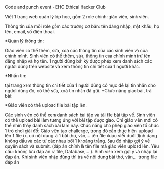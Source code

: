 ﻿Code and punch event - EHC Ethical Hacker Club

Viết 1 trang web quản lý lớp học, gồm 2 role chính: giáo viên, sinh viên.

Thông tin của mỗi role gồm các trường cơ bản: tên đăng nhập, mật khẩu, họ tên, email, số điện thoại.

\*Quản lý thông tin:

Giáo viên có thể thêm, sửa, xoá các thông tin của các sinh viên và của chính mình.
Sinh viên có thể thêm, sửa, thông tin của chính mình trừ tên đăng nhập và họ tên.
1 người dùng bất kỳ được phép xem danh sách các người dùng trên website và xem thông tin chi tiết của 1 người khác.

\*Nhắn tin:

tại trang xem thông tin chi tiết của 1 người dùng có mục để lại tin nhắn cho người dùng đó, có thể sửa, xoá tin nhắn đã gửi.
\*Chức năng giao bài, trả bài:

\*Giáo viên có thể upload file bài tập lên.

Các sinh viên có thể xem danh sách bài tập và tải file bài tập về.
Sinh viên có thể upload bài làm tương ứng với bài tập được giao. Chỉ giáo viên mới có thể nhìn thấy danh sách bài làm này.
Chức năng cho phép giáo viên tổ chức 1 trò chơi giải đố:
Giáo viên tạo challenge, trong đó cần thực hiện: upload lên 1 file txt có nội dung là 1 bài thơ, văn,... tên file được viết dưới định dạng không dấu và các từ các nhau bởi 1 khoảng trắng. Sau đó nhập gợi ý về quyển sách và submit. (đáp án chính là tên file mà giáo viên upload lên. Yêu cầu: không lưu đáp án ra file, Database,... ).
Sinh viên xem gợi ý và nhập lại đáp án. Khi sinh viên nhập đúng thì trả về nội dung bài thơ, văn,... trong file đáp án
